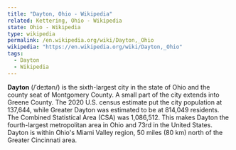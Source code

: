 ```yaml
---
title: "Dayton, Ohio - Wikipedia"
related: Kettering, Ohio - Wikipedia
state: Ohio - Wikipedia
type: wikipedia
permalink: /en.wikipedia.org/wiki/Dayton,_Ohio
wikipedia: "https://en.wikipedia.org/wiki/Dayton,_Ohio"
tags:
  - Dayton
  - Wikipedia
---
```

**Dayton** (/ˈdeɪtən/) is the sixth-largest city in the state of Ohio and the county seat of Montgomery County. A small part of the city extends into Greene County. The 2020 U.S. census estimate put the city population at 137,644, while Greater Dayton was estimated to be at 814,049 residents. The Combined Statistical Area (CSA) was 1,086,512. This makes Dayton the fourth-largest metropolitan area in Ohio and 73rd in the United States. Dayton is within Ohio's Miami Valley region, 50 miles (80 km) north of the Greater Cincinnati area.